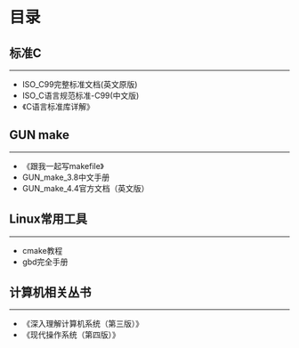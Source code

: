 # **目录**

## 标准C

---

* ISO_C99完整标准文档(英文原版)
* ISO_C语言规范标准-C99(中文版)
* 《C语言标准库详解》

## GUN make

---

* 《跟我一起写makefile》
* GUN_make_3.8中文手册
* GUN_make_4.4官方文档（英文版）

## Linux常用工具

---

* cmake教程
* gbd完全手册

## 计算机相关丛书

---

* 《深入理解计算机系统（第三版）》
* 《现代操作系统（第四版）》
